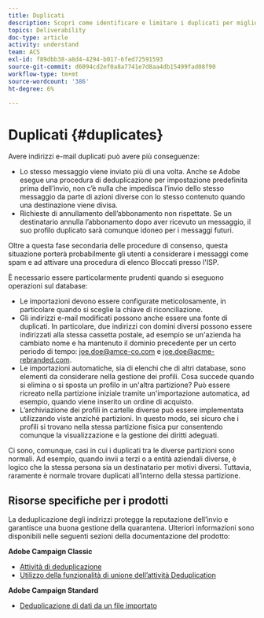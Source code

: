 ```yaml
---
title: Duplicati
description: Scopri come identificare e limitare i duplicati per migliorare il recapito messaggi.
topics: Deliverability
doc-type: article
activity: understand
team: ACS
exl-id: f89dbb38-a8d4-4294-b017-6fed72591593
source-git-commit: d6094cd2ef0a8a7741e7d8aa4db15499fad08f90
workflow-type: tm+mt
source-wordcount: '386'
ht-degree: 6%

---
```


# Duplicati {#duplicates}

Avere indirizzi e-mail duplicati può avere più conseguenze:

* Lo stesso messaggio viene inviato più di una volta. Anche se Adobe esegue una procedura di deduplicazione per impostazione predefinita prima dell’invio, non c’è nulla che impedisca l’invio dello stesso messaggio da parte di azioni diverse con lo stesso contenuto quando una destinazione viene divisa.
* Richieste di annullamento dell’abbonamento non rispettate. Se un destinatario annulla l’abbonamento dopo aver ricevuto un messaggio, il suo profilo duplicato sarà comunque idoneo per i messaggi futuri.

Oltre a questa fase secondaria delle procedure di consenso, questa situazione porterà probabilmente gli utenti a considerare i messaggi come spam e ad attivare una procedura di elenco Bloccati presso l&#39;ISP.

È necessario essere particolarmente prudenti quando si eseguono operazioni sul database:

* Le importazioni devono essere configurate meticolosamente, in particolare quando si sceglie la chiave di riconciliazione.
* Gli indirizzi e-mail modificati possono anche essere una fonte di duplicati. In particolare, due indirizzi con domini diversi possono essere indirizzati alla stessa cassetta postale, ad esempio se un&#39;azienda ha cambiato nome e ha mantenuto il dominio precedente per un certo periodo di tempo: joe.doe@amce-co.com e joe.doe@acme-rebranded.com.
* Le importazioni automatiche, sia di elenchi che di altri database, sono elementi da considerare nella gestione dei profili. Cosa succede quando si elimina o si sposta un profilo in un&#39;altra partizione? Può essere ricreato nella partizione iniziale tramite un&#39;importazione automatica, ad esempio, quando viene inserito un ordine di acquisto.
* L’archiviazione dei profili in cartelle diverse può essere implementata utilizzando viste anziché partizioni. In questo modo, sei sicuro che i profili si trovano nella stessa partizione fisica pur consentendo comunque la visualizzazione e la gestione dei diritti adeguati.

Ci sono, comunque, casi in cui i duplicati tra le diverse partizioni sono normali. Ad esempio, quando invii a terzi o a entità aziendali diverse, è logico che la stessa persona sia un destinatario per motivi diversi. Tuttavia, raramente è normale trovare duplicati all’interno della stessa partizione.

## Risorse specifiche per i prodotti

La deduplicazione degli indirizzi protegge la reputazione dell’invio e garantisce una buona gestione della quarantena. Ulteriori informazioni sono disponibili nelle seguenti sezioni della documentazione del prodotto:

**Adobe Campaign Classic**

* [Attività di deduplicazione](https://experienceleague.adobe.com/docs/campaign-classic/using/automating-with-workflows/targeting-activities/deduplication.html)
* [Utilizzo della funzionalità di unione dell’attività Deduplication](https://experienceleague.adobe.com/docs/campaign-classic/using/automating-with-workflows/use-cases/data-management/deduplication-merge.html?lang=it)

**Adobe Campaign Standard**

* [Deduplicazione di dati da un file importato](https://experienceleague.adobe.com/docs/campaign-standard/using/managing-processes-and-data/workflow-use-case/data-management/deduplicating-data-imported-file.html)

